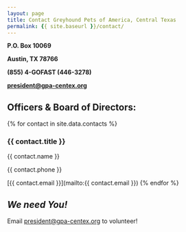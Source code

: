 ```yaml
---
layout: page
title: Contact Greyhound Pets of America, Central Texas
permalink: {{ site.baseurl }}/contact/
---
```


__P.O. Box 10069__

__Austin, TX 78766__

__(855) 4-GOFAST (446-3278)__

__[president@gpa-centex.org](mailto:president@gpa-centex.org)__

## Officers & Board of Directors:

{% for contact in site.data.contacts %}
### {{ contact.title }}

{{ contact.name }}

{{ contact.phone }}

[{{ contact.email }}](mailto:{{ contact.email }})
{% endfor %}

## *We need You!*

Email [president@gpa-centex.org](mailto:president@gpa-centex.org) to volunteer!
